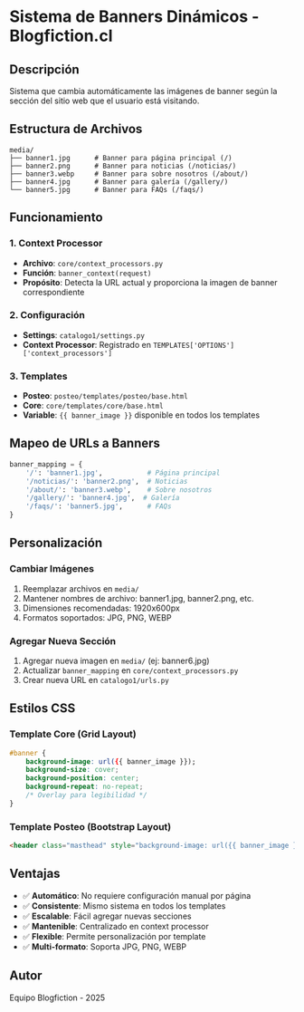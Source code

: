 # Sistema de Banners Dinámicos - Blogfiction.cl

## Descripción
Sistema que cambia automáticamente las imágenes de banner según la sección del sitio web que el usuario está visitando.

## Estructura de Archivos
```
media/
├── banner1.jpg      # Banner para página principal (/)
├── banner2.png      # Banner para noticias (/noticias/)
├── banner3.webp     # Banner para sobre nosotros (/about/)
├── banner4.jpg      # Banner para galería (/gallery/)
└── banner5.jpg      # Banner para FAQs (/faqs/)
```

## Funcionamiento

### 1. Context Processor
- **Archivo**: `core/context_processors.py`
- **Función**: `banner_context(request)`
- **Propósito**: Detecta la URL actual y proporciona la imagen de banner correspondiente

### 2. Configuración
- **Settings**: `catalogo1/settings.py`
- **Context Processor**: Registrado en `TEMPLATES['OPTIONS']['context_processors']`

### 3. Templates
- **Posteo**: `posteo/templates/posteo/base.html`
- **Core**: `core/templates/core/base.html`
- **Variable**: `{{ banner_image }}` disponible en todos los templates

## Mapeo de URLs a Banners
```python
banner_mapping = {
    '/': 'banner1.jpg',           # Página principal
    '/noticias/': 'banner2.png',  # Noticias
    '/about/': 'banner3.webp',    # Sobre nosotros
    '/gallery/': 'banner4.jpg',  # Galería
    '/faqs/': 'banner5.jpg',      # FAQs
}
```

## Personalización

### Cambiar Imágenes
1. Reemplazar archivos en `media/`
2. Mantener nombres de archivo: banner1.jpg, banner2.png, etc.
3. Dimensiones recomendadas: 1920x600px
4. Formatos soportados: JPG, PNG, WEBP

### Agregar Nueva Sección
1. Agregar nueva imagen en `media/` (ej: banner6.jpg)
2. Actualizar `banner_mapping` en `core/context_processors.py`
3. Crear nueva URL en `catalogo1/urls.py`

## Estilos CSS

### Template Core (Grid Layout)
```css
#banner {
    background-image: url({{ banner_image }});
    background-size: cover;
    background-position: center;
    background-repeat: no-repeat;
    /* Overlay para legibilidad */
}
```

### Template Posteo (Bootstrap Layout)
```html
<header class="masthead" style="background-image: url({{ banner_image }})">
```

## Ventajas
- ✅ **Automático**: No requiere configuración manual por página
- ✅ **Consistente**: Mismo sistema en todos los templates
- ✅ **Escalable**: Fácil agregar nuevas secciones
- ✅ **Mantenible**: Centralizado en context processor
- ✅ **Flexible**: Permite personalización por template
- ✅ **Multi-formato**: Soporta JPG, PNG, WEBP

## Autor
Equipo Blogfiction - 2025

